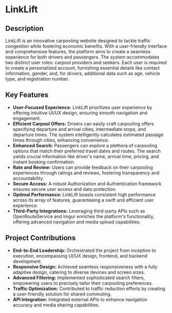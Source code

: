 # LinkLift

## Description

LinkLift is an innovative carpooling website designed to tackle traffic congestion while fostering economic benefits. With a user-friendly interface and comprehensive features, the platform aims to create a seamless experience for both drivers and passengers. The system accommodates two distinct user roles: carpool providers and seekers. Each user is required to create a personalized account, furnishing essential details like contact information, gender, and, for drivers, additional data such as age, vehicle type, and registration number.

## **Key Features**

- **User-Focused Experience:** LinkLift prioritizes user experience by offering intuitive UI/UX design, ensuring smooth navigation and engagement.
- **Efficient Carpool Offers:** Drivers can easily craft carpooling offers specifying departure and arrival cities, intermediate stops, and departure times. The system intelligently calculates estimated passage times through cities, enhancing convenience.
- **Enhanced Search:** Passengers can explore a plethora of carpooling options that match their preferred travel dates and routes. The search yields crucial information like driver's name, arrival time, pricing, and instant booking confirmation.
- **Rate and Review:** Users can provide feedback on their carpooling experiences through ratings and reviews, fostering transparency and accountability.
- **Secure Access:** A robust Authorization and Authentication framework ensures secure user access and data protection.
- **Optimal Performance:** LinkLift boasts consistent high performance across its array of features, guaranteeing a swift and efficient user experience.
- **Third-Party Integrations:** Leveraging third-party APIs such as OpenRouteService and Imgur enriches the platform's functionality, offering advanced navigation and media upload capabilities.

## **Project Contributions**

- **End-to-End Leadership:** Orchestrated the project from inception to execution, encompassing UI/UX design, frontend, and backend development.
- **Responsive Design:** Achieved seamless responsiveness with a fully adaptive design, catering to diverse devices and screen sizes.
- **Advanced Filtering:** Implemented sophisticated search filters, empowering users to precisely tailor their carpooling preferences.
- **Traffic Optimization:** Contributed to traffic reduction efforts by creating a user-friendly solution for shared commuting.
- **API Integration:** Integrated external APIs to enhance navigation accuracy and media sharing capabilities.
